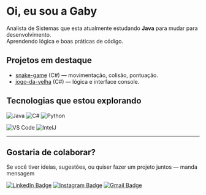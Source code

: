 # Oi, eu sou a Gaby

Analista de Sistemas que esta atualmente estudando **Java** para mudar para desenvolvimento.  
Aprendendo lógica e boas práticas de código.

##  Projetos em destaque
- [snake-game](https://github.com/GabriellyS/Snake-Game) (C#) — movimentação, colisão, pontuação.
- [jogo-da-velha](https://github.com/GabriellyS/Jogo-da-velha) (C#) — lógica e interface console.

##  Tecnologias que estou explorando
![Java](https://img.icons8.com/color/48/java-coffee-cup-logo--v1.png)
![C#](https://img.icons8.com/nolan/45/c-plus-plus-logo.png)
![Python](https://img.icons8.com/color/45/python.png)

![VS Code](https://img.icons8.com/color/48/visual-studio-code-2019.png)
![IntelJ](https://img.icons8.com/color/48/intellij-idea.png)

---

##  Gostaria de colaborar?
Se você tiver ideias, sugestões, ou quiser fazer um projeto juntos — manda mensagem

[![LinkedIn Badge](https://img.icons8.com/color/45/linkedin.png)](https://www.linkedin.com/in/gabrielly-dos-santos)
[![Instagram Badge](https://img.icons8.com/fluency/45/instagram-new.png)](http://instagram.com/gaby.snt14)
[![Gmail Badge](https://img.icons8.com/color/45/gmail-new.png)]()
